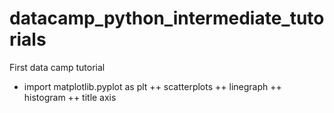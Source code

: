 # datacamp_python_intermediate_tutorials
First data camp tutorial
+ import matplotlib.pyplot as plt
++ scatterplots
++ linegraph
++ histogram
++ title axis
